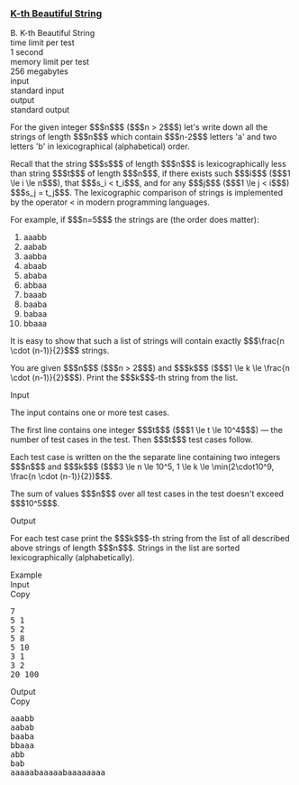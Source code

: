 <h3><a href="https://codeforces.com/contest/1328/problem/B" target="_blank" rel="noopener noreferrer">K-th Beautiful String</a></h3>

<div class="header"><div class="title">B. K-th Beautiful String</div><div class="time-limit"><div class="property-title">time limit per test</div>1 second</div><div class="memory-limit"><div class="property-title">memory limit per test</div>256 megabytes</div><div class="input-file input-standard"><div class="property-title">input</div>standard input</div><div class="output-file output-standard"><div class="property-title">output</div>standard output</div></div><div><p>For the given integer $$$n$$$ ($$$n > 2$$$) let's write down all the strings of length $$$n$$$ which contain $$$n-2$$$ letters '<span class="tex-font-style-tt">a</span>' and two letters '<span class="tex-font-style-tt">b</span>' in <span class="tex-font-style-bf">lexicographical</span> (alphabetical) order.</p><p>Recall that the string $$$s$$$ of length $$$n$$$ is lexicographically less than string $$$t$$$ of length $$$n$$$, if there exists such $$$i$$$ ($$$1 \le i \le n$$$), that $$$s_i < t_i$$$, and for any $$$j$$$ ($$$1 \le j < i$$$) $$$s_j = t_j$$$. The lexicographic comparison of strings is implemented by the operator <span class="tex-font-style-tt"><</span> in modern programming languages.</p><p>For example, if $$$n=5$$$ the strings are (the order does matter):</p><ol> <li> <span class="tex-font-style-tt">aaabb</span> </li><li> <span class="tex-font-style-tt">aabab</span> </li><li> <span class="tex-font-style-tt">aabba</span> </li><li> <span class="tex-font-style-tt">abaab</span> </li><li> <span class="tex-font-style-tt">ababa</span> </li><li> <span class="tex-font-style-tt">abbaa</span> </li><li> <span class="tex-font-style-tt">baaab</span> </li><li> <span class="tex-font-style-tt">baaba</span> </li><li> <span class="tex-font-style-tt">babaa</span> </li><li> <span class="tex-font-style-tt">bbaaa</span> </li></ol><p>It is easy to show that such a list of strings will contain exactly $$$\frac{n \cdot (n-1)}{2}$$$ strings.</p><p>You are given $$$n$$$ ($$$n > 2$$$) and $$$k$$$ ($$$1 \le k \le \frac{n \cdot (n-1)}{2}$$$). Print the $$$k$$$-th string from the list.</p></div><div class="input-specification"><div class="section-title">Input</div><p>The input contains one or more test cases.</p><p>The first line contains one integer $$$t$$$ ($$$1 \le t \le 10^4$$$) — the number of test cases in the test. Then $$$t$$$ test cases follow.</p><p>Each test case is written on the the separate line containing two integers $$$n$$$ and $$$k$$$ ($$$3 \le n \le 10^5, 1 \le k \le \min(2\cdot10^9, \frac{n \cdot (n-1)}{2})$$$.</p><p>The sum of values $$$n$$$ over all test cases in the test doesn't exceed $$$10^5$$$.</p></div><div class="output-specification"><div class="section-title">Output</div><p>For each test case print the $$$k$$$-th string from the list of all described above strings of length $$$n$$$. Strings in the list are sorted lexicographically (alphabetically).</p></div><div class="sample-tests"><div class="section-title">Example</div><div class="sample-test"><div class="input"><div class="title">Input<div title="Copy" data-clipboard-target="#id008224033168420107" id="id0018949410251528565" class="input-output-copier">Copy</div></div><pre id="id008224033168420107">7
5 1
5 2
5 8
5 10
3 1
3 2
20 100
</pre></div><div class="output"><div class="title">Output<div title="Copy" data-clipboard-target="#id008888927705222782" id="id0010834727095807262" class="input-output-copier">Copy</div></div><pre id="id008888927705222782">aaabb
aabab
baaba
bbaaa
abb
bab
aaaaabaaaaabaaaaaaaa
</pre></div></div></div>